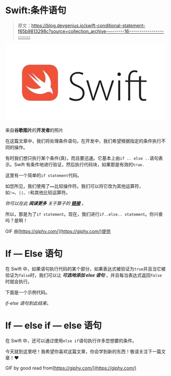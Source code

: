 # Swift:条件语句

> 原文：<https://blog.devgenius.io/swift-conditional-statement-f65b9813298c?source=collection_archive---------16----------------------->

![](img/72e89e4dbea44483cc76f03e32fbeaca.png)

来自**谷歌图片**的**开发者**的照片

在这篇文章中，我们将处理条件语句。在开发中，我们希望根据指定的条件执行不同的操作。

有时我们想只执行某个条件(真)，而且要迅速。它基本上由`if .. else ..`语句表示。Swift 有条件地进行验证，然后执行代码块，如果那是有效的`true.`

这里有一个简单的`if statement`代码。

如您所见，我们使用了`==`比较操作符。我们可以将它改为其他运算符，如`!=`、`||`、`!`和其他比较运算符。

*你可以在此* ***阅读更多*** *关于算子的* [***链接***](https://docs.swift.org/swift-book/LanguageGuide/BasicOperators.html) *。*

所以，那是为了`if statement`。现在，我们进行`if..else.. statement`。你兴奋吗？是啊！

GIF 由[https://giphy.com/](https://giphy.com/)提供

# If — Else 语句

在 Swift 中，如果语句执行代码的某个部分，如果表达式被验证为`true`并且当它被验证为`false`时，我们可以让 ***可选地添加 else 语句*** ，并且每当表达式返回`false`时就会执行。

下面是一个示例代码。

*if-else 语句到此结束。*

# If — else if — else 语句

在 Swift 中，还可以通过使用`else if`语句执行许多您想要的条件。

今天就到这里吧！我希望你喜欢这篇文章，你会学到新的东西！敬请关注下一篇文章！❤

GIF by good read from[https://giphy.com/](https://giphy.com/)